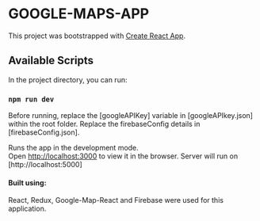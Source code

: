 # GOOGLE-MAPS-APP

This project was bootstrapped with [Create React App](https://github.com/facebook/create-react-app).

## Available Scripts

In the project directory, you can run:

### `npm run dev`

Before running, replace the [googleAPIKey] variable in [googleAPIkey.json] within the root folder. Replace the firebaseConfig details in [firebaseConfig.json].

Runs the app in the development mode.\
Open [http://localhost:3000](http://localhost:3000) to view it in the browser. Server will run on [http://localhost:5000]

#### Built using:

React, Redux, Google-Map-React and Firebase were used for this application.

